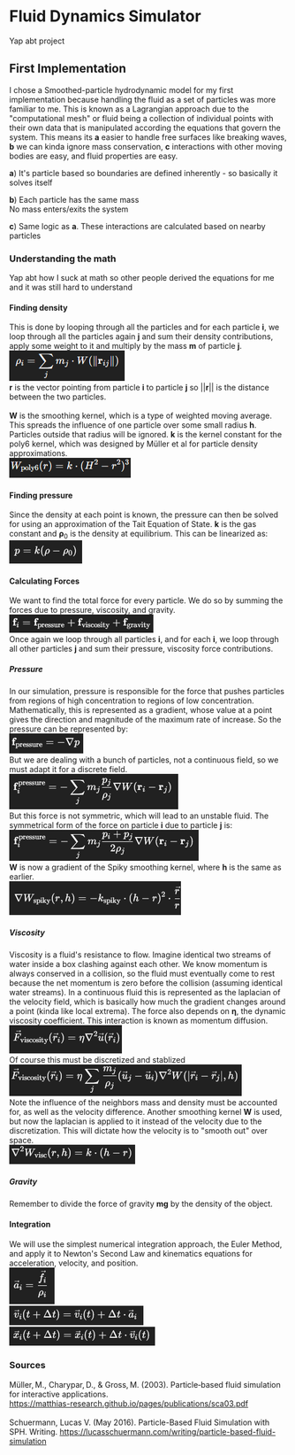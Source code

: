 # Fluid Dynamics Simulator
Yap abt project

## First Implementation
I chose a Smoothed-particle hydrodynamic model for my first implementation because handling the fluid as a set of particles was more familiar to me. This is known as a Lagrangian approach due to the "computational mesh" or fluid being a collection of individual points with their own data that is manipulated according the equations that govern the system. This means its **a** easier to handle free surfaces like breaking waves, **b** we can kinda ignore mass conservation, **c** interactions with other moving bodies are easy, and fluid properties are easy.

**a**) It's particle based so boundaries are defined inherently - so basically it solves itself

**b**) Each particle has the same mass \
No mass enters/exits the system

**c**) Same logic as **a**. These interactions are calculated based on nearby particles

### Understanding the math
Yap abt how I suck at math so other people derived the equations for me and it was still hard to understand

#### Finding density
This is done by looping through all the particles and for each particle **i**, we loop through all the particles again **j** and sum their density contributions, apply some weight to it and multiply by the mass **m** of particle **j**.\
![alt text](imgs/image.png)\
**r** is the vector pointing from particle **i** to particle **j** so ||**r**|| is the distance between the two particles.\
\
**W** is the smoothing kernel, which is a type of weighted moving average. This spreads the influence of one particle over some small radius **h**. Particles outside that radius will be ignored. **k** is the kernel constant for the poly6 kernel, which was designed by Müller et al for particle density approximations.\
![alt text](imgs/image-1.png)

#### Finding pressure
Since the density at each point is known, the pressure can then be solved for using an approximation of the Tait Equation of State. **k** is the gas constant and **ρ**<sub>0</sub> is the density at equilibrium. This can be linearized as: \
![alt text](imgs/image-2.png)


#### Calculating Forces
We want to find the total force for every particle. We do so by summing the forces due to pressure, viscosity, and gravity. \
![alt text](imgs/image-3.png) \
Once again we loop through all particles **i**, and for each **i**, we loop through all other particles **j** and sum their pressure, viscosity force contributions.
##### Pressure
In our simulation, pressure is responsible for the force that pushes particles from regions of high concentration to regions of low concentration. Mathematically, this is represented as a gradient, whose value at a point gives the direction and magnitude of the maximum rate of increase. So the pressure can be represented by: \
![alt text](imgs/image-4.png) \
But we are dealing with a bunch of particles, not a continuous field, so we must adapt it for a discrete field. \
![alt text](imgs/image-5.png) \
But this force is not symmetric, which will lead to an unstable fluid. The symmetrical form of the force on particle **i** due to particle **j** is: \
![alt text](imgs/image-6.png) \
**W** is now a gradient of the Spiky smoothing kernel, where **h** is the same as earlier.\
![alt text](imgs/image-7.png)

##### Viscosity
Viscosity is a fluid's resistance to flow. Imagine identical two streams of water inside a box clashing against each other. We know momentum is always conserved in a collision, so the fluid must eventually come to rest because the net momentum is zero before the collision (assuming identical water streams). In a continuous fluid this is represented as the laplacian of the velocity field, which is basically how much the gradient changes around a point (kinda like local extrema). The force also depends on **η**, the dynamic viscosity coefficient. This interaction is known as momentum diffusion. \
![alt text](imgs/image-8.png) \
Of course this must be discretized and stablized \
![alt text](imgs/image-9.png) \
Note the influence of the neighbors mass and density must be accounted for, as well as the velocity difference. Another smoothing kernel **W** is used, but now the laplacian is applied to it instead of the velocity due to the discretization. This will dictate how the velocity is to "smooth out" over space. \
![alt text](imgs/image-10.png)

##### Gravity
Remember to divide the force of gravity **mg** by the density of the object.

#### Integration
We will use the simplest numerical integration approach, the Euler Method, and apply it to Newton's Second Law and kinematics equations for acceleration, velocity, and position.\
![alt text](imgs/image-11.png)\
![alt text](imgs/image-12.png)\
![alt text](imgs/image-13.png)

### Sources
Müller, M., Charypar, D., & Gross, M. (2003). Particle‑based fluid simulation for interactive applications. \
https://matthias-research.github.io/pages/publications/sca03.pdf \
\
Schuermann, Lucas V. (May 2016). Particle-Based Fluid Simulation with SPH. Writing. https://lucasschuermann.com/writing/particle-based-fluid-simulation
